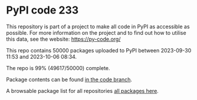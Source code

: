 # PyPI code 233

This repository is part of a project to make all code in PyPI as accessible as possible. For more information 
on the project and to find out how to utilise this data, see the website: https://py-code.org/

This repo contains 50000 packages uploaded to PyPI between 
2023-09-30 11:53 and 2023-10-06 08:34.

The repo is 99% (49617/50000) complete.

Package contents can be found [in the code branch](https://github.com/pypi-data/pypi-mirror-233/tree/code/packages).

A browsable package list for all repositories [all packages here](https://py-code.org/repositories/pypi-mirror-233).


